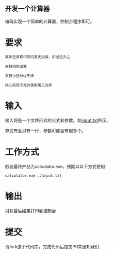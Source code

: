 ## 开发一个计算器

编码实现一个简单的计算器，控制台程序即可。

# 要求

    乘除法具有相同的高优先级，加减法次之

    支持四则运算

    支持小括号优先级

    核心实现不允许使用第三方库

# 输入

输入将是一个文件形式的公式和参数。如[input.txt](https://github.com/bridge5/csharp-examination/blob/master/test2/input.txt)所示。

算式有且只有一行，参数可能会有很多个。

# 工作方式

假设最终产品为calculator.exe，预期以以下方式使用
```
calculator.exe ./input.txt
```

# 输出

只将最后结果打印到控制台

# 提交

请fork这个代码库，完成代码后提交PR并通知我们